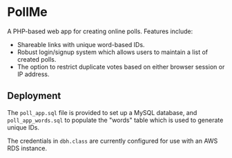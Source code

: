 # PollMe
A PHP-based web app for creating online polls. Features include:
- Shareable links with unique word-based IDs.
- Robust login/signup system which allows users to maintain a list of created polls.
- The option to restrict duplicate votes based on either browser session or IP address.

## Deployment

The `poll_app.sql` file is provided to set up a MySQL database, and `poll_app_words.sql` to populate the "words" table which is used to generate unique IDs.

The credentials in `dbh.class` are currently configured for use with an AWS RDS instance.
